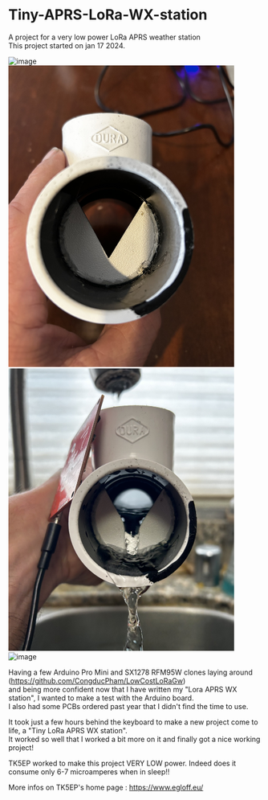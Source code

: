 # Tiny-APRS-LoRa-WX-station
A project for a very low power LoRa APRS weather station<br />
This project started on jan 17 2024.<br />

<img src="https://github.com/tk5ep/Tiny-APRS-LoRa-WX-station/blob/main/images/tiny_wx_station.jpg" alt="image" width="450" height="auto">

<img src="https://github.com/radiohound/Tiny-APRS-LoRa-WX-station/blob/main/images/v_notch.jpg" alt="image" width="450" height="auto">

<img src="https://github.com/radiohound/Tiny-APRS-LoRa-WX-station/blob/main/images/v_notch_water_flow.jpg" alt="image" width="450" height="auto">

<img src="https://github.com/radiohound/Tiny-APRS-LoRa-WX-station/blob/main/images/CapacitiveSense.jpg" alt="image" width="450" height="auto">

Having a few Arduino Pro Mini and SX1278 RFM95W clones laying around (https://github.com/CongducPham/LowCostLoRaGw)<br />
and being more confident now that I have written my "Lora APRS WX station", I wanted to make a test with the Arduino board.<br />
I also had some PCBs ordered past year that I didn't find the time to use.<br />

It took just a few hours behind the keyboard to make a new project come to life, a "Tiny LoRa APRS WX station".<br />
It worked so well that I worked a bit more on it and finally got a nice working project!<br />

TK5EP worked to make this project VERY LOW power. Indeed does it consume only 6-7 microamperes when in sleep!!<br />

More infos on TK5EP's home page :
https://www.egloff.eu/
